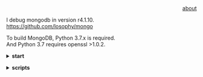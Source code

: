 <div align="right">
<a href="https://github.com/losophy/raindrop/blob/master/README.md">  about</a>
</div> 

I debug mongodb in version r4.1.10.<br>
https://github.com/losophy/mongo

To build MongoDB, Python 3.7.x is required.<br>
And Python 3.7 requires openssl >1.0.2.

<b><details><summary>start</summary></b>

```
sudo mongod --dbpath=/data/db     #serve rup

sudo mongo                        #client up
```

</details>

<b><details><summary>scripts</summary></b>
some js scripts

```
db.getCollection('Player').find({})  //select * from player

db.getCollection('Player').find({"checkIn":{"$exists":true}}) //select checkIn from player

db.getCollection('Player').find({"boss.1001.night":{"$exists":true}}) //select boss.1001.night from player

db.getCollection('Player').update({},{$unset:{"checkIn":""}},false,true) //update player set checkIn = ""

db.getCollection('Player').update({},{$unset:{"boss.1001.night":""}},false,true) //update player set boss.1001.night = ""
```

</details>
